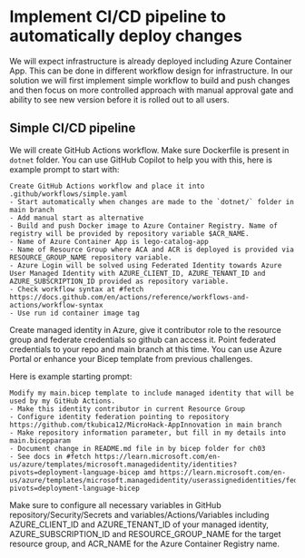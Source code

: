 # Implement CI/CD pipeline to automatically deploy changes
We will expect infrastructure is already deployed including Azure Container App. This can be done in different workflow design for infrastructure. In our solution we will first implement simple workflow to build and push changes and then focus on more controlled approach with manual approval gate and ability to see new version before it is rolled out to all users.

## Simple CI/CD pipeline
We will create GitHub Actions workflow. Make sure Dockerfile is present in ```dotnet``` folder. You can use GitHub Copilot to help you with this, here is example prompt to start with:

```
Create GitHub Actions workflow and place it into .github/workflows/simple.yaml
- Start automatically when changes are made to the `dotnet/` folder in main branch
- Add manual start as alternative
- Build and push Docker image to Azure Container Registry. Name of registry will be provided by repository variable $ACR_NAME.
- Name of Azure Container App is lego-catalog-app
- Name of Resource Group where ACA and ACR is deployed is provided via RESOURCE_GROUP_NAME repository variable.
- Azure Login will be solved using Federated Identity towards Azure User Managed Identity with AZURE_CLIENT_ID, AZURE_TENANT_ID and AZURE_SUBSCRIPTION_ID provided as repository variable.
- Check workflow syntax at #fetch https://docs.github.com/en/actions/reference/workflows-and-actions/workflow-syntax
- Use run id container image tag
```

Create managed identity in Azure, give it contributor role to the resource group and federate credentials so github can access it. Point federated credentials to your repo and main branch at this time. You can use Azure Portal or enhance your Bicep template from previous challenges. 

Here is example starting prompt:

```
Modify my main.bicep template to include managed identity that will be used by my GitHub Actions.
- Make this identity contributor in current Resource Group
- Configure identity federation pointing to repository https://github.com/tkubica12/MicroHack-AppInnovation in main branch
- Make repository information parameter, but fill in my details into main.bicepparam
- Document change in README.md file in by bicep folder for ch03
- See docs in #fetch https://learn.microsoft.com/en-us/azure/templates/microsoft.managedidentity/identities?pivots=deployment-language-bicep amd https://learn.microsoft.com/en-us/azure/templates/microsoft.managedidentity/userassignedidentities/federatedidentitycredentials?pivots=deployment-language-bicep
```

Make sure to configure all necessary variables in GitHub repository/Security/Secrets and variables/Actions/Variables including AZURE_CLIENT_ID and AZURE_TENANT_ID of your managed identity, AZURE_SUBSCRIPTION_ID and RESOURCE_GROUP_NAME for the target resource group, and ACR_NAME for the Azure Container Registry name.


